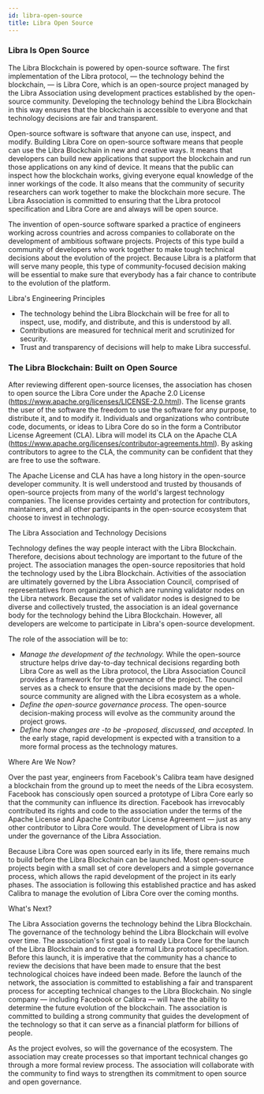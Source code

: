 ```yaml
---
id: libra-open-source
title: Libra Open Source
---
```


### Libra Is Open Source 

The Libra Blockchain is powered by open-source software. The first implementation of the Libra protocol, — the technology behind the blockchain, — is Libra Core, which is an open-source project managed by the Libra Association using development practices established by the open-source community. Developing the technology behind the Libra Blockchain in this way ensures that the blockchain is accessible to everyone and that technology decisions are fair and transparent.

Open-source software is software that anyone can use, inspect, and modify. Building Libra Core on open-source software means that people can use the Libra Blockchain in new and creative ways. It means that developers can build new applications that support the blockchain and run those applications on any kind of device. It means that the public can inspect how the blockchain works, giving everyone equal knowledge of the inner workings of the code. It also means that the community of security researchers can work together to make the blockchain more secure. The Libra Association is committed to ensuring that the Libra protocol specification and Libra Core are and always will be open source.

The invention of open-source software sparked a practice of engineers working across countries and across companies to collaborate on the development of ambitious software projects. Projects of this type build a community of developers who work together to make tough technical decisions about the evolution of the project. Because Libra is a platform that will serve many people, this type of community-focused decision making will be essential to make sure that everybody has a fair chance to contribute to the evolution of the platform. 

Libra's Engineering Principles

* The technology behind the Libra Blockchain will be free for all to inspect, use, modify, and distribute, and this is understood by all.
* Contributions are measured for technical merit and scrutinized for security.
* Trust and transparency of decisions will help to make Libra successful.

### The Libra Blockchain: Built on Open Source

After reviewing different open-source licenses, the association has chosen to open source the Libra Core under the Apache 2.0 License (https://www.apache.org/licenses/LICENSE-2.0.html). The license grants the user of the software the freedom to use the software for any purpose, to distribute it, and to modify it. Individuals and organizations who contribute code, documents, or ideas to Libra Core do so in the form a Contributor License Agreement (CLA). Libra will model its CLA on the Apache CLA (https://www.apache.org/licenses/contributor-agreements.html). By asking contributors to agree to the CLA, the community can be confident that they are free to use the software.

The Apache License and CLA has have a long history in the open-source developer community. It is well understood and trusted by thousands of open-source projects from many of the world's largest technology companies. The license provides certainty and protection for contributors, maintainers, and all other participants in the open-source ecosystem that choose to invest in technology.

The Libra Association and Technology Decisions 

Technology defines the way people interact with the Libra Blockchain. Therefore, decisions about technology are important to the future of the project. The association manages the open-source repositories that hold the technology used by the Libra Blockchain. Activities of the association are ultimately governed by the Libra Association Council, comprised of representatives from organizations which are running validator nodes on the Libra network. Because the set of validator nodes is designed to be diverse and collectively trusted, the association is an ideal governance body for the technology behind the Libra Blockchain.  However, all developers are welcome to participate in Libra's open-source development.

The role of the association will be to:

* *Manage the development of the technology.* While the open-source structure helps drive day-to-day technical decisions regarding both Libra Core as well as the Libra protocol, the Libra Association Council provides a framework for the governance of the project. The council serves as a check to ensure that the decisions made by the open-source community are aligned with the Libra ecosystem as a whole.
* *Define the open-source governance process.* The open-source decision-making process will evolve as the community around the project grows.
* *Define how changes are -to be -proposed, discussed, and accepted.* In the early stage, rapid development is expected with a transition to a more formal process as the technology matures.

Where Are We Now?

Over the past year, engineers from Facebook's Calibra team have designed a blockchain from the ground up to meet the needs of the Libra ecosystem.  Facebook has consciously open sourced a prototype of Libra Core early so that the community can influence its direction. Facebook has irrevocably contributed its rights and code to the association under the terms of the Apache License and Apache Contributor License Agreement — just as any other contributor to Libra Core would. The development of Libra is now under the governance of the Libra Association.

Because Libra Core was open sourced early in its life, there remains much to build before the Libra Blockchain can be launched. Most open-source projects begin with a small set of core developers and a simple governance process, which allows the rapid development of the project in its early phases. The association is following this established practice and has asked Calibra to manage the evolution of Libra Core over the coming months.

What's Next?

The Libra Association governs the technology behind the Libra Blockchain. The governance of the technology behind the Libra Blockchain will evolve over time. The association's first goal is to ready Libra Core for the launch of the Libra Blockchain and to create a formal Libra protocol specification. Before this launch, it is imperative that the community has a chance to review the decisions that have been made to ensure that the best technological choices have indeed been made. Before the launch of the network, the association is committed to establishing a fair and transparent process for accepting technical changes to the Libra Blockchain. No single company — including Facebook or Calibra — will have the ability to determine the future evolution of the blockchain. The association is committed to building a strong community that guides the development of the technology so that it can serve as a financial platform for billions of people.

As the project evolves, so will the governance of the ecosystem. The association may create processes so that important technical changes go through a more formal review process. The association will collaborate with the community to find ways to strengthen its commitment to open source and open governance.

